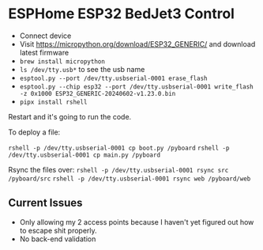 # ESPHome ESP32 BedJet3 Control

* Connect device
* Visit https://micropython.org/download/ESP32_GENERIC/ and download latest firmware
* `brew install micropython`
* `ls /dev/tty.usb*` to see the usb name
* `esptool.py --port /dev/tty.usbserial-0001 erase_flash`
* `esptool.py --chip esp32 --port /dev/tty.usbserial-0001 write_flash -z 0x1000 ESP32_GENERIC-20240602-v1.23.0.bin`
* `pipx install rshell`

Restart and it's going to run the code.

To deploy a file:

`rshell -p /dev/tty.usbserial-0001 cp boot.py /pyboard`
`rshell -p /dev/tty.usbserial-0001 cp main.py /pyboard`

Rsync the files over:
`rshell -p /dev/tty.usbserial-0001 rsync src /pyboard/src`
`rshell -p /dev/tty.usbserial-0001 rsync web /pyboard/web`

## Current Issues

* Only allowing my 2 access points because I haven't yet figured out how to escape shit properly.
* No back-end validation